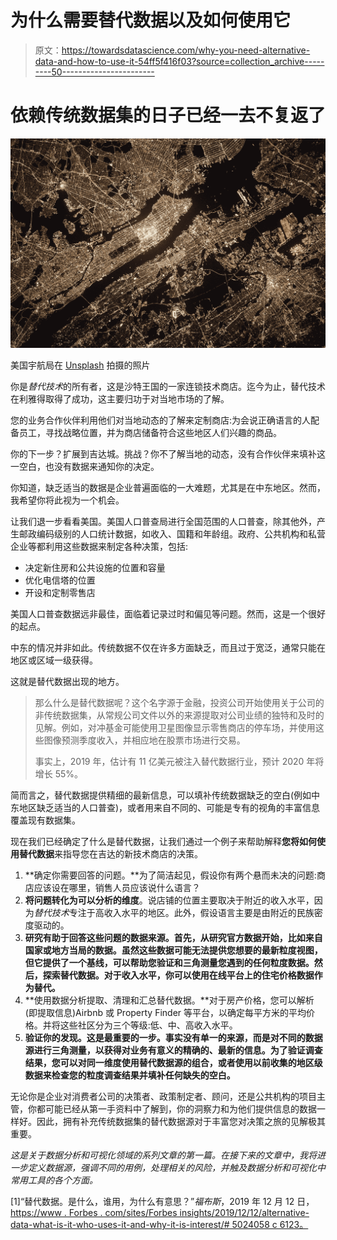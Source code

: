 # 为什么需要替代数据以及如何使用它

> 原文：<https://towardsdatascience.com/why-you-need-alternative-data-and-how-to-use-it-54ff5f416f03?source=collection_archive---------50----------------------->

# 依赖传统数据集的日子已经一去不复返了

![](img/153cb5a36d4834da3dc995cd7da37265.png)

美国宇航局在 [Unsplash](https://unsplash.com?utm_source=medium&utm_medium=referral) 拍摄的照片

你是*替代技术*的所有者，这是沙特王国的一家连锁技术商店。迄今为止，替代技术在利雅得取得了成功，这主要归功于对当地市场的了解。

您的业务合作伙伴利用他们对当地动态的了解来定制商店:为会说正确语言的人配备员工，寻找战略位置，并为商店储备符合这些地区人们兴趣的商品。

你的下一步？扩展到吉达城。挑战？你不了解当地的动态，没有合作伙伴来填补这一空白，也没有数据来通知你的决定。

你知道，缺乏适当的数据是企业普遍面临的一大难题，尤其是在中东地区。然而，我希望你将此视为一个机会。

让我们退一步看看美国。美国人口普查局进行全国范围的人口普查，除其他外，产生邮政编码级别的人口统计数据，如收入、国籍和年龄组。政府、公共机构和私营企业等都利用这些数据来制定各种决策，包括:

*   决定新住房和公共设施的位置和容量
*   优化电信塔的位置
*   开设和定制零售店

美国人口普查数据远非最佳，面临着记录过时和偏见等问题。然而，这是一个很好的起点。

中东的情况并非如此。传统数据不仅在许多方面缺乏，而且过于宽泛，通常只能在地区或区域一级获得。

这就是替代数据出现的地方。

> 那么什么是替代数据呢？这个名字源于金融，投资公司开始使用关于公司的非传统数据集，从常规公司文件以外的来源提取对公司业绩的独特和及时的见解。例如，对冲基金可能使用卫星图像显示零售商店的停车场，并使用这些图像预测季度收入，并相应地在股票市场进行交易。
> 
> 事实上，2019 年，估计有 11 亿美元被注入替代数据行业，预计 2020 年将增长 55%。

简而言之，替代数据提供精细的最新信息，可以填补传统数据缺乏的空白(例如中东地区缺乏适当的人口普查)，或者用来自不同的、可能是专有的视角的丰富信息覆盖现有数据集。

现在我们已经确定了什么是替代数据，让我们通过一个例子来帮助解释**您将如何使用替代数据**来指导您在吉达的新技术商店的决策。

1.  **确定你需要回答的问题。**为了简洁起见，假设你有两个悬而未决的问题:商店应该设在哪里，销售人员应该说什么语言？
2.  **将问题转化为可以分析的维度**。说店铺的位置主要取决于附近的收入水平，因为*替代技术*专注于高收入水平的地区。此外，假设语言主要是由附近的民族密度驱动的。
3.  **研究有助于回答这些问题的数据来源。首先，从研究官方数据开始，比如来自国家或地方当局的数据。虽然这些数据可能无法提供您想要的最新粒度视图，但它提供了一个基线，可以帮助您验证和三角测量您遇到的任何粒度数据。然后，探索替代数据。对于收入水平，你可以使用在线平台上的住宅价格数据作为替代。**
4.  **使用数据分析提取、清理和汇总替代数据。**对于房产价格，您可以解析(即提取信息)Airbnb 或 Property Finder 等平台，以确定每平方米的平均价格。并将这些社区分为三个等级:低、中、高收入水平。
5.  **验证你的发现。这是最重要的一步。事实没有单一的来源，而是对不同的数据源进行三角测量，以获得对业务有意义的精确的、最新的信息。为了验证调查结果，您可以对同一维度使用替代数据源的组合，或者使用以前收集的地区级数据来检查您的粒度调查结果并填补任何缺失的空白。**

无论你是企业对消费者公司的决策者、政策制定者、顾问，还是公共机构的项目主管，你都可能已经从第一手资料中了解到，你的洞察力和为他们提供信息的数据一样好。因此，拥有补充传统数据集的替代数据源对于丰富您对决策之旅的见解极其重要。

*这是关于数据分析和可视化领域的系列文章的第一篇。在接下来的文章中，我将进一步定义数据源，强调不同的用例，处理相关的风险，并触及数据分析和可视化中常用工具的各个方面。*

[1]“替代数据。是什么，谁用，为什么有意思？”*福布斯*，2019 年 12 月 12 日，[https://www . Forbes . com/sites/Forbes insights/2019/12/12/alternative-data-what-is-it-who-uses-it-and-why-it-is-interest/# 5024058 c 6123。](https://www.forbes.com/sites/forbesinsights/2019/12/12/alternative-data-what-is-it-who-uses-it-and-why-is-it-interesting/#5024058c6123.)